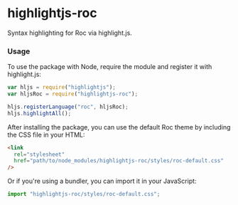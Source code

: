 # highlightjs-roc

Syntax highlighting for Roc via highlight.js.

### Usage

To use the package with Node, require the module and register it with highlight.js:

```javascript
var hljs = require("highlightjs");
var hljsRoc = require("highlightjs-roc");

hljs.registerLanguage("roc", hljsRoc);
hljs.highlightAll();
```

After installing the package, you can use the default Roc theme by including the CSS file in your HTML:

```html
<link
  rel="stylesheet"
  href="path/to/node_modules/highlightjs-roc/styles/roc-default.css"
/>
```

Or if you're using a bundler, you can import it in your JavaScript:

```javascript
import "highlightjs-roc/styles/roc-default.css";
```
